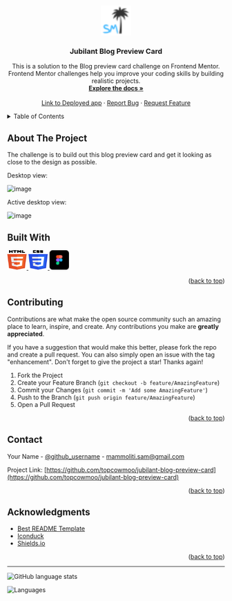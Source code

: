 <br />
<div align="center">
  <a href="https://github.com/topcowmoo/fluffy-disco-note-taker">
    <img src="./assets/images/SMfavicon-32x32.png" alt="Logo" width="70" height="70">
  </a>

<h3 align="center">Jubilant Blog Preview Card</h3>

  <p align="center">
    This is a solution to the Blog preview card challenge on Frontend Mentor. Frontend Mentor challenges help you improve your coding skills by building realistic projects.
    <br />
    <a href="https://topcowmoo.github.io/jubilant-blog-preview-card/"><strong>Explore the docs »</strong></a>
    <br />
    <br />
    <a href="https://topcowmoo.github.io/jubilant-blog-preview-card/">Link to Deployed app</a>
    ·
    <a href="https://github.com/topcowmoo/jubilant-blog-preview-card/issues">Report Bug</a>
    ·
    <a href="https://github.com/topcowmoo/jubilant-blog-preview-card/issues">Request Feature</a>
  </p>
</div>

<!-- TABLE OF CONTENTS -->
<details>
  <summary>Table of Contents</summary>
  <ol>
    <li>
      <a href="#about-the-project">About The Project</a>
      <ul>
        <li><a href="#built-with">Built With</a></li>
      </ul>
    </li>
      </ul>
    </li>
    <li><a href="#contributing">Contributing</a></li>
    <li><a href="#contact">Contact</a></li>
    <li><a href="#acknowledgments">Acknowledgments</a></li>
  </ol>
</details>

<!-- ABOUT THE PROJECT -->

## About The Project

The challenge is to build out this blog preview card and get it looking as close to the design as possible.

Desktop view:

![image](https://github.com/topcowmoo/deep-machine/assets/149528212/3beef5d1-8234-4834-a17d-4d24497e039a)

Active desktop view:

![image](https://github.com/topcowmoo/deep-machine/assets/149528212/4761e54e-5ff5-4f0b-b2d8-f88fd0e53d27)

## Built With

<a href="HTML-url">
  <img src="./assets/images/html-5.png" alt="Alt text" width="45" height="45">
  <img src="./assets/images/css-3.png" alt="Alt text" width="45" height="45">
  <img src="./assets/images/figma.png" alt="Alt text" width="45" height="45">
</a>

<p align="right">(<a href="#readme-top">back to top</a>)</p>

<!-- CONTRIBUTING -->

## Contributing

Contributions are what make the open source community such an amazing place to learn, inspire, and create. Any contributions you make are **greatly appreciated**.

If you have a suggestion that would make this better, please fork the repo and create a pull request. You can also simply open an issue with the tag "enhancement".
Don't forget to give the project a star! Thanks again!

1. Fork the Project
2. Create your Feature Branch (`git checkout -b feature/AmazingFeature`)
3. Commit your Changes (`git commit -m 'Add some AmazingFeature'`)
4. Push to the Branch (`git push origin feature/AmazingFeature`)
5. Open a Pull Request

<p align="right">(<a href="#readme-top">back to top</a>)</p>

<!-- CONTACT -->

## Contact

Your Name - [@github_username](https://github.com/topcowmoo) - mammoliti.sam@gmail.com

Project Link: [https://github.com/topcowmoo/jubilant-blog-preview-card](https://github.com/topcowmoo/jubilant-blog-preview-card)

<p align="right">(<a href="#readme-top">back to top</a>)</p>

<!-- ACKNOWLEDGMENTS -->

## Acknowledgments

- [Best README Template](https://github.com/othneildrew/Best-README-Template)
- [Iconduck](https://iconduck.com/)
- [Shields.io](https://shields.io/)

<p align="right">(<a href="#readme-top">back to top</a>)</p>

---

![GitHub language stats](https://img.shields.io/github/languages/top/topcowmoo/jubilant-blog-preview-card)

![Languages](https://img.shields.io/github/languages/count/topcowmoo/jubilant-blog-preview-card)
